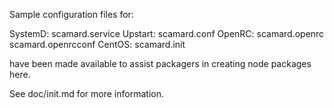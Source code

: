 Sample configuration files for:

SystemD: scamard.service
Upstart: scamard.conf
OpenRC:  scamard.openrc
         scamard.openrcconf
CentOS:  scamard.init

have been made available to assist packagers in creating node packages here.

See doc/init.md for more information.

